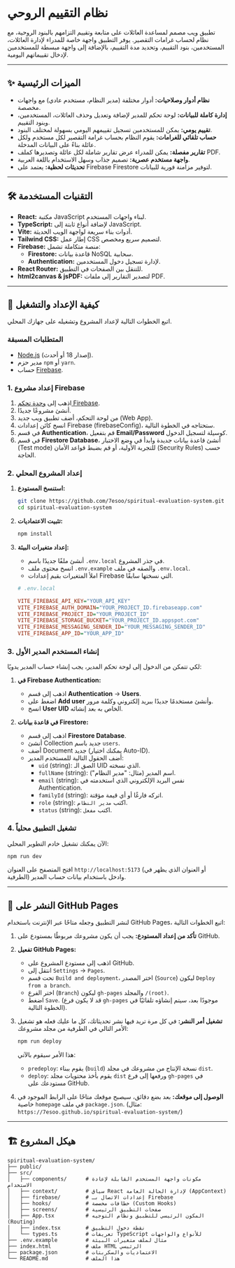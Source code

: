 # نظام التقييم الروحي

تطبيق ويب مصمم لمساعدة العائلات على متابعة وتقييم التزامهم بالبنود الروحية، مع نظام لحساب غرامات التقصير. يوفر التطبيق واجهة خاصة للمدراء لإدارة العائلات، المستخدمين، بنود التقييم، وتحديد مدة التقييم، بالإضافة إلى واجهة مبسطة للمستخدمين لإدخال تقييماتهم اليومية.

---

## ✨ الميزات الرئيسية

-   **نظام أدوار وصلاحيات:** أدوار مختلفة (مدير النظام، مستخدم عادي) مع واجهات مخصصة.
-   **إدارة كاملة للبيانات:** لوحة تحكم للمدير لإضافة وتعديل وحذف العائلات، المستخدمين، وبنود التقييم.
-   **تقييم يومي:** يمكن للمستخدمين تسجيل تقييمهم اليومي بسهولة لمختلف البنود.
-   **حساب تلقائي للغرامات:** يقوم النظام بحساب غرامة التقصير لكل مستخدم ولكل عائلة بناءً على البيانات المدخلة.
-   **تقارير مفصلة:** يمكن للمدراء عرض تقارير شاملة لكل عائلة وتصديرها كملف PDF.
-   **واجهة مستخدم عصرية:** تصميم جذاب وسهل الاستخدام باللغة العربية.
-   **تحديثات لحظية:** يعتمد على Firebase Firestore لتوفير مزامنة فورية للبيانات.

---

## 🛠️ التقنيات المستخدمة

-   **React:** مكتبة JavaScript لبناء واجهات المستخدم.
-   **TypeScript:** لإضافة أنواع ثابتة إلى JavaScript.
-   **Vite:** أدوات بناء سريعة لواجهة الويب الحديثة.
-   **Tailwind CSS:** إطار عمل CSS لتصميم سريع ومخصص.
-   **Firebase:** منصة متكاملة تشمل:
    -   **Firestore:** قاعدة بيانات NoSQL سحابية.
    -   **Authentication:** لإدارة تسجيل دخول المستخدمين.
-   **React Router:** للتنقل بين الصفحات في التطبيق.
-   **html2canvas & jsPDF:** لتصدير التقارير إلى ملفات PDF.

---

## 🚀 كيفية الإعداد والتشغيل

اتبع الخطوات التالية لإعداد المشروع وتشغيله على جهازك المحلي.

### المتطلبات المسبقة

-   [Node.js](https://nodejs.org/) (إصدار 18 أو أحدث).
-   مدير حزم `npm` أو `yarn`.
-   حساب [Firebase](https://firebase.google.com/).

### 1. إعداد مشروع Firebase

1.  اذهب إلى [وحدة تحكم Firebase](https://console.firebase.google.com/).
2.  أنشئ مشروعًا جديدًا.
3.  من لوحة التحكم، أضف تطبيق ويب جديد (Web App).
4.  انسخ كائن إعدادات Firebase (firebaseConfig)، ستحتاجه في الخطوة التالية.
5.  في قسم **Authentication**، قم بتفعيل **Email/Password** كوسيلة لتسجيل الدخول.
6.  في قسم **Firestore Database**، أنشئ قاعدة بيانات جديدة وابدأ في وضع الاختبار (Test mode) للتجربة الأولية، أو قم بضبط قواعد الأمان (Security Rules) حسب الحاجة.

### 2. إعداد المشروع المحلي

1.  **استنسخ المستودع:**
    ```bash
    git clone https://github.com/7esoo/spiritual-evaluation-system.git
    cd spiritual-evaluation-system
    ```

2.  **تثبيت الاعتماديات:**
    ```bash
    npm install
    ```

3.  **إعداد متغيرات البيئة:**
    -   أنشئ ملفًا جديدًا باسم `.env.local` في جذر المشروع.
    -   انسخ محتوى ملف `.env.example` والصقه في ملف `.env.local`.
    -   املأ المتغيرات بقيم إعدادات Firebase التي نسختها سابقًا.

    ```ini
    # .env.local

    VITE_FIREBASE_API_KEY="YOUR_API_KEY"
    VITE_FIREBASE_AUTH_DOMAIN="YOUR_PROJECT_ID.firebaseapp.com"
    VITE_FIREBASE_PROJECT_ID="YOUR_PROJECT_ID"
    VITE_FIREBASE_STORAGE_BUCKET="YOUR_PROJECT_ID.appspot.com"
    VITE_FIREBASE_MESSAGING_SENDER_ID="YOUR_MESSAGING_SENDER_ID"
    VITE_FIREBASE_APP_ID="YOUR_APP_ID"
    ```

### 3. إنشاء المستخدم المدير الأول

لكي تتمكن من الدخول إلى لوحة تحكم المدير، يجب إنشاء حساب المدير يدويًا:

1.  **في Firebase Authentication:**
    -   اذهب إلى قسم **Authentication** -> **Users**.
    -   اضغط على **Add user** وأنشئ مستخدمًا جديدًا ببريد إلكتروني وكلمة مرور.
    -   انسخ **User UID** الخاص به بعد إنشائه.

2.  **في قاعدة بيانات Firestore:**
    -   اذهب إلى قسم **Firestore Database**.
    -   أنشئ Collection جديد باسم `users`.
    -   أضف Document جديد (يمكنك اختيار Auto-ID).
    -   أضف الحقول التالية للمستخدم المدير:
        -   `uid` (string): الصق الـ UID الذي نسخته.
        -   `fullName` (string): اسم المدير (مثال: "مدير النظام").
        -   `email` (string): نفس البريد الإلكتروني الذي استخدمته في Authentication.
        -   `familyId` (string): اتركه فارغًا أو أي قيمة مؤقتة.
        -   `role` (string): اكتب `مدير النظام`.
        -   `status` (string): اكتب `مفعل`.

### 4. تشغيل التطبيق محلياً

الآن يمكنك تشغيل خادم التطوير المحلي:

```bash
npm run dev
```

افتح المتصفح على العنوان `http://localhost:5173` (أو العنوان الذي يظهر في الطرفية) وادخل باستخدام بيانات حساب المدير.

---
## 🚀 النشر على GitHub Pages

لنشر التطبيق وجعله متاحًا عبر الإنترنت باستخدام GitHub Pages، اتبع الخطوات التالية:

1.  **تأكد من إعداد المستودع:**
    يجب أن يكون مشروعك مربوطًا بمستودع على GitHub.

2.  **تفعيل GitHub Pages:**
    -   اذهب إلى مستودع المشروع على GitHub.
    -   انتقل إلى `Settings` -> `Pages`.
    -   تحت قسم `Build and deployment`، اختر المصدر (`Source`) ليكون `Deploy from a branch`.
    -   اختر الفرع (`Branch`) ليكون `gh-pages` والمجلد `/(root)`.
    -   اضغط `Save`. (قد لا يكون فرع `gh-pages` موجودًا بعد، سيتم إنشاؤه تلقائيًا في الخطوة التالية).

3.  **تشغيل أمر النشر:**
    في كل مرة تريد فيها نشر تحديثاتك، كل ما عليك فعله هو تشغيل الأمر التالي في الطرفية من مجلد مشروعك:
    ```bash
    npm run deploy
    ```
    هذا الأمر سيقوم بالآتي:
    -   `predeploy`: يقوم ببناء (`build`) نسخة الإنتاج من مشروعك في مجلد `dist`.
    -   `deploy`: يقوم بأخذ محتويات مجلد `dist` ورفعها إلى فرع `gh-pages` في مستودعك على GitHub.

4.  **الوصول إلى موقعك:**
    بعد بضع دقائق، سيصبح موقعك متاحًا على الرابط الموجود في خاصية `homepage` في ملف `package.json`.
    (مثال: `https://7esoo.github.io/spiritual-evaluation-system/`)

---

## 🏗️ هيكل المشروع

```
spiritual-evaluation-system/
├── public/
├── src/
│   ├── components/      # مكونات واجهة المستخدم القابلة لإعادة الاستخدام
│   ├── context/         # سياق React لإدارة الحالة العامة (AppContext)
│   ├── firebase/        # إعدادات الاتصال بـ Firebase
│   ├── hooks/           # خطافات مخصصة (Custom Hooks)
│   ├── screens/         # صفحات التطبيق الرئيسية
│   ├── App.tsx          # المكون الرئيسي للتطبيق ونظام التوجيه (Routing)
│   ├── index.tsx        # نقطة دخول التطبيق
│   └── types.ts         # تعريفات TypeScript للأنواع والواجهات
├── .env.example         # مثال لملف متغيرات البيئة
├── index.html           # ملف HTML الرئيسي
├── package.json         # الاعتماديات والسكربتات
└── README.md            # هذا الملف
```
